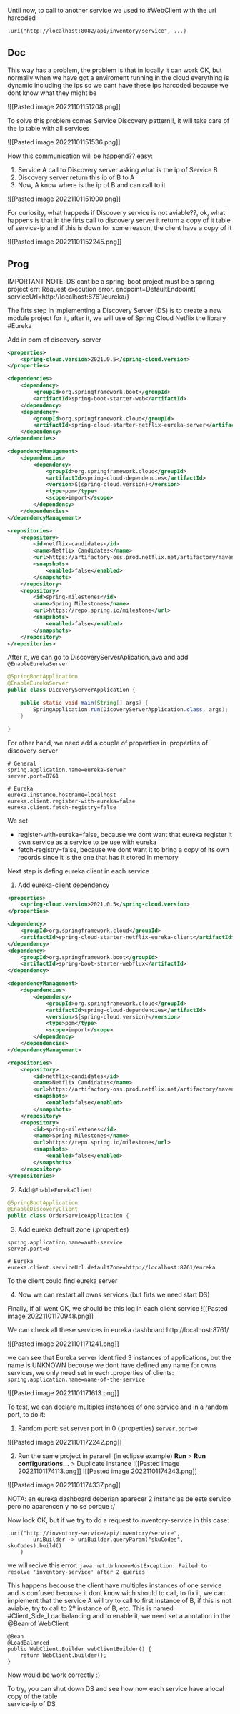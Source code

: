 Until now, to call to another service we used to #WebClient with the url harcoded

```
.uri("http://localhost:8082/api/inventory/service", ...)
```
## Doc

This way has a problem, the problem is that in locally it can work OK, but normally when we have got a enviroment running in the cloud everything is dynamic including the ips so we cant have these ips harcoded because we dont know what they might be

![[Pasted image 20221101151208.png]]

To solve this problem comes Service Discovery pattern!!, it will take care of the ip table with all services

![[Pasted image 20221101151536.png]]

How this communication will be happend?? easy:
1. Service A call to Discovery server asking what is the ip of Service B
2. Discovery server return this ip of B to A
3. Now, A know where is the ip of B and can call to it

![[Pasted image 20221101151900.png]]

For curiosity, what happeds if Discovery service is not aviable??, ok, what happens is that in the firts call to discovery server it return a copy of it table of service-ip and if this is down for some reason, the client have a copy of it

![[Pasted image 20221101152245.png]]

## Prog

IMPORTANT NOTE: DS cant be a spring-boot project must be a spring project
err: Request execution error. endpoint=DefaultEndpoint{ serviceUrl=http://localhost:8761/eureka/}

The firts step in implementing a Discovery Server (DS) is to create a new module project for it, after it, we will use of Spring Cloud Netflix the library #Eureka 

Add in pom of discovery-server

```xml
<properties>
	<spring-cloud.version>2021.0.5</spring-cloud.version>
</properties>

<dependencies>
	<dependency>
		<groupId>org.springframework.boot</groupId>
		<artifactId>spring-boot-starter-web</artifactId>
	</dependency>
	<dependency>
		<groupId>org.springframework.cloud</groupId>
		<artifactId>spring-cloud-starter-netflix-eureka-server</artifactId>
	</dependency>
</dependencies>

<dependencyManagement>
	<dependencies>
		<dependency>
			<groupId>org.springframework.cloud</groupId>
			<artifactId>spring-cloud-dependencies</artifactId>
			<version>${spring-cloud.version}</version>
			<type>pom</type>
			<scope>import</scope>
		</dependency>
	</dependencies>
</dependencyManagement>

<repositories>
	<repository>
		<id>netflix-candidates</id>
		<name>Netflix Candidates</name>
		<url>https://artifactory-oss.prod.netflix.net/artifactory/maven-oss-candidates</url>
		<snapshots>
			<enabled>false</enabled>
		</snapshots>
	</repository>
	<repository>
		<id>spring-milestones</id>
		<name>Spring Milestones</name>
		<url>https://repo.spring.io/milestone</url>
		<snapshots>
			<enabled>false</enabled>
		</snapshots>
	</repository>
</repositories>
```


After it, we can go to DiscoveryServerAplication.java and add `@EnableEurekaServer`
```java
@SpringBootApplication
@EnableEurekaServer
public class DicoveryServerApplication {

	public static void main(String[] args) {
		SpringApplication.run(DicoveryServerApplication.class, args);
	}

}

```

For other hand, we need add a couple of properties in .properties of discovery-server
```
# General
spring.application.name=eureka-server
server.port=8761

# Eureka
eureka.instance.hostname=localhost
eureka.client.register-with-eureka=false
eureka.client.fetch-registry=false
```

We set 
- register-with-eureka=false, because we dont want that eureka register it own service as a service to be use with eureka
- fetch-registry=false, because we dont want it to bring a copy of its own records since it is the one that has it stored in memory

Next step is defing eureka client in each service

1. Add eureka-client dependency 
```xml
<properties>
	<spring-cloud.version>2021.0.5</spring-cloud.version>
</properties>

<dependency>
	<groupId>org.springframework.cloud</groupId>
	<artifactId>spring-cloud-starter-netflix-eureka-client</artifactId>
</dependency>
<dependency>
	<groupId>org.springframework.boot</groupId>
	<artifactId>spring-boot-starter-webflux</artifactId>
</dependency>

<dependencyManagement>
	<dependencies>
		<dependency>
			<groupId>org.springframework.cloud</groupId>
			<artifactId>spring-cloud-dependencies</artifactId>
			<version>${spring-cloud.version}</version>
			<type>pom</type>
			<scope>import</scope>
		</dependency>
	</dependencies>
</dependencyManagement>

<repositories>
	<repository>
		<id>netflix-candidates</id>
		<name>Netflix Candidates</name>
		<url>https://artifactory-oss.prod.netflix.net/artifactory/maven-oss-candidates</url>
		<snapshots>
			<enabled>false</enabled>
		</snapshots>
	</repository>
	<repository>
		<id>spring-milestones</id>
		<name>Spring Milestones</name>
		<url>https://repo.spring.io/milestone</url>
		<snapshots>
			<enabled>false</enabled>
		</snapshots>
	</repository>
</repositories>
```

2. Add `@EnableEurekaClient`
``` java
@SpringBootApplication
@EnableDiscoveryClient
public class OrderServiceApplication {
```

3. Add eureka default zone (.properties)
```
spring.application.name=auth-service
server.port=0

# Eureka
eureka.client.serviceUrl.defaultZone=http://localhost:8761/eureka
```
To the client could find eureka server

4.  Now we can restart all owns services (but firts we need start DS)

Finally, if all went OK, we should be this log in each client service 
![[Pasted image 20221101170948.png]]

We can check all these services in eureka dashboard http://localhost:8761/

![[Pasted image 20221101171241.png]]

we can see that Eureka server identified 3 instances of applications, but the name is UNKNOWN becouse we dont have defined any name for owns services, we only need set in each .properties of clients: `spring.application.name=name-of-the-service`

![[Pasted image 20221101171613.png]]

To test, we can declare multiples instances of one service and in a random port, to do it:

1. Random port: set server port in 0 (.properties)
`server.port=0`

![[Pasted image 20221101172242.png]]


2. Run the same project in pararell
(in eclipse example)
**Run** > **Run configurations...** > Duplicate instance
![[Pasted image 20221101174113.png]]
![[Pasted image 20221101174243.png]]

![[Pasted image 20221101174337.png]]

NOTA: en eureka dashboard deberian aparecer 2 instancias de este servico pero no aparencen y no se porque :/

Now look OK, but if we try to do a request to inventory-service in this case:
```
.uri("http://inventory-service/api/inventory/service",
		uriBuilder -> uriBuilder.queryParam("skuCodes", skuCodes).build()
	)
```

we will recive this error:
`java.net.UnknownHostException: Failed to resolve 'inventory-service' after 2 queries `

This happens becouse the client have multiples instances of one service and is confused becouse it dont know wich should to call, to fix it, we can implement that the service A will try to call to first instance of B, if this is not aviable, try to call to 2º instance of B, etc. This is named #Client_Side_Loadbalancing and to enable it, we need set a anotation in the @Bean of WebClient

```
@Bean
@LoadBalanced
public WebClient.Builder webClientBuilder() {
	return WebClient.builder();
}
```

Now would be work correctly :)

To try, you can shut down DS and see how now each service have a local copy of the table   
service-ip of DS